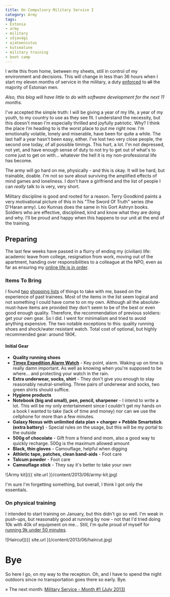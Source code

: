 ```yaml
---
title: On Compulsory Military Service I
category: Army
tags:
- Estonia
- army
- military
- sõjavägi
- ajateenistus
- kutsealune
- military training
- boot camp
---
```


I write this from home, between my sheets, still in control of my environment and decisions. This will change in less than 36 hours when I  start my eleven months of service in the military, a duty <a href="http://www.mil.ee/en/defence-forces/compulsory-military-service">enforced</a> to <strike>all</strike> the majority of Estonian men.

<em>Also, this blog will have little to do with software development for the next 11 months.</em>

I've accepted the simple truth: I will be giving a year of my life, a year of my youth, to my country to use as they see fit. I understand the necessity, but this doesn't mean I'm especially thrilled and joyfully patriotic. Why? I think the place I'm heading to is the worst place to put me right now. I'm emotionally volatile, lonely and miserable, have been for quite a while. The last half a year hasn't been easy, either. I've lost two very close people, the second one today, of all possible timings. This hurt, a lot. I'm not depressed, not yet, and have enough sense of duty to not try to get out of what's to come just to get on with... whatever the hell it is my non-professional life has become.

The army will go hard on me, physically - and this is okay. It will be hard, but trainable, doable. I'm not so sure about surviving the amplified effects of mind games and loneliness. I don't have a girlfriend and the list of people I can <em>really</em> talk to is very, very short.

Military discipline is good and rooted for a reason. Terry Goodkind paints a very motivational picture of this in his "The Sword Of Truth" series (the D'Haran army). Leo Kunnas does the same in his Gort Ashryn books. Soldiers who are effective, disciplined, kind and know what they are doing and why. I'll be proud and happy when this happens to our unit at the end of the training.

<h2>Preparing</h2>

The last few weeks have passed in a flurry of ending my (civilian) life: academic leave from college, resignation from work, moving out of the apartment, handing over responsibilities to a colleague at the NPO, even as far as ensuring my <a href="http://www.seroundtable.com/google-inactive-account-manager-16637.html">online life is in order</a>.

<h3>Items  To Bring</h3>

I found <a href="http://www.parnupostimees.ee/165707/asjad-milleta-kaitsevaes-saab-aga-pole-hea">two</a> <a href="http://laurielias.wordpress.com/2012/09/30/ajateenistusest-staabikompaniis-vi">shopping lists</a> of things to take with me, based on the experience of past trainees. Most of the items in the list seem logical and not something I could have come to on my own. Although all the absolute-must-have items are provided they don't seem to be of the best or even good enough quality. Therefore, the recommendation of previous soldiers: get your own gear. So I did. I went for minimalism and tried to avoid anything expensive. The two notable exceptions to this: quality running shoes and shock/water resistant watch. Total cost of optional, but highly recommended gear: around 190€.

<h4>Initial Gear</h4>
<ul>
<li><strong>Quality running shoes</strong></li>
<li><strong><a href="http://global.timex.com/watches/expedition-chrono-alarm-timer-t497509j">Timex Expedition Alarm Watch</a></strong> - Key point, alarm. Waking up on time is really damn important. As well as knowing when you're supposed to be where... and protecting your watch in the rain.</li>
<li><strong>Extra underwear, socks, shirt</strong> - They don't give you enough to stay reasonably neutral-smelling. Three pairs of underwear and socks, two green shirts should suffice.</li>
<li><strong>Hygiene products</strong></li>
<li><strong>Notebook (big and small), pen, pencil, sharpener</strong> - I intend to write a lot. This will be my only entertainment since I couldn't get my hands on a book I wanted to take (lack of time and money) nor can we use the cellphone for more than a few minutes.</li>
<li><strong>Galaxy Nexus with unlimited data plan + charger + Pebble Smartstick (extra battery)</strong> - Special rules on the usage, but this will be my portal to the outside</li>
<li><strong>500g of chocolate</strong> - Gift from a friend and mom, also a good way to quickly recharge. 500g is the maximum allowed amount</li>
<li><strong>Black, thin gloves</strong> - Camouflage, helpful when digging</li>
<li><strong>Athletic tape, patches, clean band-aids</strong> - Foot care</li>
<li><strong>Talcum powder</strong> - Foot care</li>
<li><strong>Camouflage stick</strong> - They say it's better to take your own </li>
</ul>

![Army kit]({{ site.url }}/content/2013/06/army-kit.jpg)

I'm sure I'm forgetting something, but overall, I think I got only the essentials.

<h3>On physical training</h3>

I intended to start training on January, but this didn't go so well. I'm weak in push-ups, but reasonably good at running by now - not that I'd tried doing 10k with 40k of equipment on me... Still, I'm quite proud of myself for <a href="http://runkeeper.com/user/895529834/activity/201257386?&amp;tripIdBase36=3btn6y">running 9k under 50 minutes</a>.

![Haircut]({{ site.url }}/content/2013/06/haircut.jpg)

<h1>Bye</h1>

So here I go, on my way to the reception. Oh, and I have to spend the night outdoors since no transportation goes there so early. Bye.

&raquo; The next month: <a href="https://sqroot.eu/2013/first-month-in-the-service-july-2013">Military Service - Month #1 (July 2013)</a>